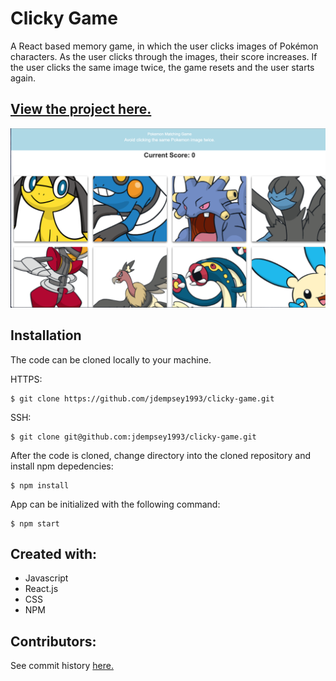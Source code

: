 # Clicky Game
A React based memory game, in which the user clicks images of Pokémon characters. As the user clicks through the images, their score increases. If the user clicks the same image twice, the game resets and the user starts again.


[View the project here.](https://click-game1993.herokuapp.com)
------

![Image of project](https://github.com/jdempsey1993/clicky-game/blob/master/Clicky%20Game.png)

Installation
---

The code can be cloned locally to your machine. 

HTTPS:
```
$ git clone https://github.com/jdempsey1993/clicky-game.git
```
SSH:
```
$ git clone git@github.com:jdempsey1993/clicky-game.git
```
After the code is cloned, change directory into the cloned repository and install npm depedencies:
```
$ npm install
```
App can be initialized with the following command:
```
$ npm start
``` 

Created with:
---
* Javascript 
* React.js
* CSS
* NPM

Contributors:
--- 
See commit history [here.](https://github.com/jdempsey1993/clicky-game/graphs/contributors)
